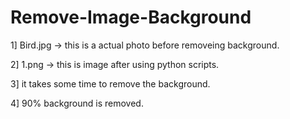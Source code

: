 # Remove-Image-Background
1] Bird.jpg -> this is a actual photo before removeing background.

2] 1.png -> this is image after using python scripts.

3] it takes some time to remove the background.

4] 90% background is removed. 
